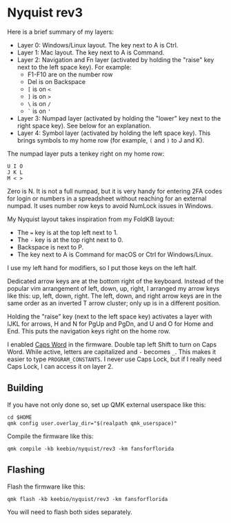 # Nyquist rev3

Here is a brief summary of my layers:

* Layer 0: Windows/Linux layout. The key next to A is Ctrl.
* Layer 1: Mac layout. The key next to A is Command.
* Layer 2: Navigation and Fn layer (activated by holding the "raise" key next to the left space key). For example:
  * F1-F10 are on the number row
  * Del is on Backspace
  * `[` is on `<`
  * `]` is on `>`
  * `\` is on `/`
  * `` ` `` is on `'`
* Layer 3: Numpad layer (activated by holding the "lower" key next to the right space key). See below for an explanation.
* Layer 4: Symbol layer (activated by holding the left space key). This brings symbols to my home row (for example, `(` and `)` to J and K).

The numpad layer puts a tenkey right on my home row:

```
U I O
J K L
M < >
```

Zero is N. It is not a full numpad, but it is very handy for entering 2FA codes for login or numbers in a spreadsheet without reaching for an external numpad. It uses number row keys to avoid NumLock issues in Windows.

My Nyquist layout takes inspiration from my FoldKB layout:

* The `=` key is at the top left next to 1.
* The `-` key is at the top right next to 0.
* Backspace is next to P.
* The key next to A is Command for macOS or Ctrl for Windows/Linux.

I use my left hand for modifiers, so I put those keys on the left half.

Dedicated arrow keys are at the bottom right of the keyboard. Instead of the popular vim arrangement of left, down, up, right, I arranged my arrow keys like this: up, left, down, right. The left, down, and right arrow keys are in the same order as an inverted T arrow cluster; only up is in a different position.

Holding the "raise" key (next to the left space key) activates a layer with IJKL for arrows, H and N for PgUp and PgDn, and U and O for Home and End. This puts the navigation keys right on the home row.

I enabled [Caps Word](https://docs.qmk.fm/#/feature_caps_word) in the firmware. Double tap left Shift to turn on Caps Word. While active, letters are capitalized and `-` becomes `_`. This makes it easier to type `PROGRAM_CONSTANTS`. I never use Caps Lock, but if I really need Caps Lock, I can access it on layer 2.

## Building

If you have not only done so, set up QMK external userspace like this:

```
cd $HOME
qmk config user.overlay_dir="$(realpath qmk_userspace)"
```

Compile the firmware like this:

```
qmk compile -kb keebio/nyquist/rev3 -km fansforflorida
```

## Flashing

Flash the firmware like this:

```
qmk flash -kb keebio/nyquist/rev3 -km fansforflorida
```

You will need to flash both sides separately.

